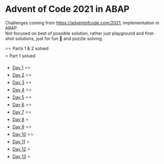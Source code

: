 # Advent of Code 2021 in ABAP
Challenges coming from https://adventofcode.com/2021, implementation in ABAP.  
Not focused on best of possible solution, rather just playground and first-shot solutions, just for fun 🎈 and puzzle solving.

⭐⭐ Parts 1 & 2 solved  
⭐ Part 1 solved

- [Day 1](https://github.com/wozjac/advent-of-code-2021/blob/main/src/zcl_advent_day_1.clas.abap) ⭐⭐
- [Day 2](https://github.com/wozjac/advent-of-code-2021/blob/main/src/zcl_advent_day_2.clas.abap) ⭐⭐
- [Day 3](https://github.com/wozjac/advent-of-code-2021/blob/main/src/zcl_advent_day_3.clas.abap) ⭐⭐
- [Day 4](https://github.com/wozjac/advent-of-code-2021/blob/main/src/zcl_advent_day_4.clas.abap) ⭐⭐
- [Day 5](https://github.com/wozjac/advent-of-code-2021/blob/main/src/zcl_advent_day_5.clas.abap) ⭐⭐
- [Day 6](https://github.com/wozjac/advent-of-code-2021/blob/main/src/zcl_advent_day_6.clas.abap) ⭐⭐
- [Day 7](https://github.com/wozjac/advent-of-code-2021/blob/main/src/zcl_advent_day_7.clas.abap) ⭐⭐
- [Day 8](https://github.com/wozjac/advent-of-code-2021/blob/main/src/zcl_advent_day_8.clas.abap) ⭐
- [Day 9](https://github.com/wozjac/advent-of-code-2021/blob/main/src/zcl_advent_day_9.clas.abap) ⭐⭐
- [Day 10](https://github.com/wozjac/advent-of-code-2021/blob/main/src/zcl_advent_day_10.clas.abap) ⭐⭐
- [Day 11](https://github.com/wozjac/advent-of-code-2021/blob/main/src/zcl_advent_day_11.clas.abap) ⭐
- [Day 12](https://github.com/wozjac/advent-of-code-2021/blob/main/src/zcl_advent_day_12.clas.abap) ⭐
- [Day 13](https://github.com/wozjac/advent-of-code-2021/blob/main/src/zcl_advent_day_13.clas.abap) ⭐
